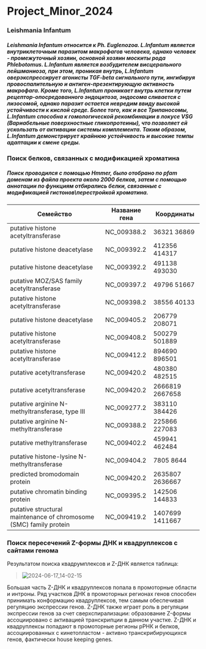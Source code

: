 # Project_Minor_2024
### Leishmania Infantum

##### Leishmania Infantum относится к Ph. Euglenozoa. L.Infantum является внутриклеточным паразитом макрофагов человека, однако человек - промежуточный хозяин, основной хозяин москиты рода Phlebotomus. L.Infantum является возбудителем висцерального лейшманиоза, при этом, проникая внутрь, L.Infantum оверэкспрессирует агонисты TGF-beta сигнального пути, ингибируя провоспалительную и антиген-презентирующую активность макрофага. Кроме того, L.Infantum проникает внутрь клетки путем рецептор-опосредованного эндоцитоза, эндосома сливается с лизосомой, однако паразит остается невредим ввиду высокой устойчивости к кислой среде. Более того, как и все Трипаносомы, L.Infantum способна к гомологической рекомбинации в локусе VSG (Вариабельные поверхностные гликопротеины), что позволяет ей ускользать от активации системы комплемента. Таким образом, L.Infantum демонстрирует крайнюю устойчивость и высокие темпы адаптации к смене среды.

### Поиск белков, связанных с модификацией хроматина
##### Поиск проводился с помощью Hmmer, было отобрано по pfam доменам из файла проекта около 2000 белков, затем с помощью аннотации по функциям отбирались белки, связанные с модификацией гистонов\перестройкой хроматина.

| Семейство | Название гена | Координаты |
| ------------- | ------------- | ------------- |
| putative histone acetyltransferase  | NC_009388.2  | 36321 36869  |
| putative histone deacetylase  | NC_009392.2  | 412356 414317  |
| putative histone deacetylase  | NC_009392.2  | 491138 493030  |
| putative MOZ/SAS family acetyltransferase  | NC_009397.2  | 49796 51667  |
| putative histone acetyltransferase  | NC_009398.2  | 38556 40133  |
| putative histone deacetylase  | NC_009405.2  | 206779 208071  |
| putative histone acetyltransferase  | NC_009408.2  | 500279 501889  |
| putative histone acetyltransferase  | NC_009412.2  | 894690 896501  |
| putative acetyltransferase  | NC_009420.2  | 480380 482515  |
| putative acetyltransferase  | NC_009420.2  | 2666819 2667658  |
| putative arginine N-methyltransferase, type III  | NC_009277.2  | 383110 384426  |
| putative arginine N-methyltransferase  | NC_009388.2  | 225866 227083  |
| putative methyltransferase  | NC_009402.2 | 459941 462484  |
| putative histone-lysine N-methyltransferase  | NC_009404.2  | 7805 8644  |
| predicted bromodomain protein  | NC_009420.2  | 2635807 2636667  |
| putative chromatin binding protein  | NC_009395.2  | 142506 144833  |
| putative structural maintenance of chromosome (SMC) family protein  | NC_009419.2  | 1407699 1411667  |

### Поиск пересечений Z-формы ДНК и квадруплексов с сайтами генома

Результатом поиска квадрумплексов и Z-ДНК является таблица:
>![2024-06-17_14-02-15](https://github.com/evpryakhina/Project_Minor_2024/assets/147312734/3f0049eb-dd4f-463d-bebb-249c9d9da559)

Большая часть Z-ДНК и квадруплексов попала в промоторные области и интроны. Ряд участков ДНК в промоторных регионах генов способен принимать конформацию квадруплексов, тем самым обеспечивая регуляцию экспрессии генов. Z-ДНК также играет роль в регуляции экспрессии генов за счет сверхспирализации: образование Z-формы ассоциировано с активацией транскрипции в данном участке. Z-ДНК и квадруплексы попадают в промоторные регионы рРНК и белков, ассоциированных с кинетопластом - активно транскрибирующихся генов, фактически house keeping genes.


